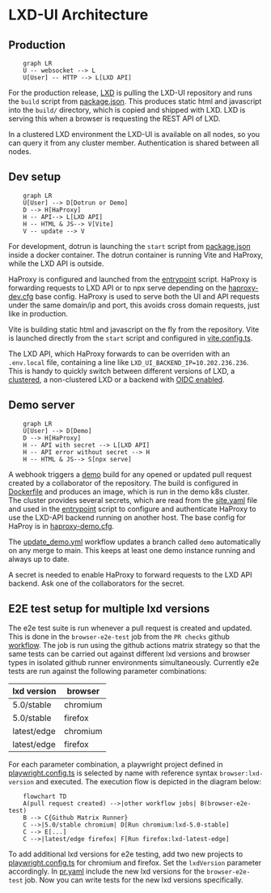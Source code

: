 # LXD-UI Architecture

## Production

```mermaid
    graph LR
    U -- websocket --> L
    U[User] -- HTTP --> L[LXD API]
```

For the production release, [LXD](https://github.com/canonical/lxd) is pulling the LXD-UI repository and runs the `build` script from [package.json](package.json). This produces static html and javascript into the `build/` directory, which is copied and shipped with LXD. LXD is serving this when a browser is requesting the REST API of LXD.

In a clustered LXD environment the LXD-UI is available on all nodes, so you can query it from any cluster member. Authentication is shared between all nodes.

## Dev setup

```mermaid
    graph LR
    U[User] --> D[Dotrun or Demo]
    D --> H[HaProxy]
    H -- API--> L[LXD API]
    H -- HTML & JS--> V[Vite]
    V -- update --> V
```

For development, dotrun is launching the `start` script from [package.json](package.json) inside a docker container. The dotrun container is running Vite and HaProxy, while the LXD API is outside.

HaProxy is configured and launched from the [entrypoint](entrypoint) script. HaProxy is forwarding requests to LXD API or to npx serve depending on the [haproxy-dev.cfg](haproxy-dev.cfg) base config. HaProxy is used to serve both the UI and API requests under the same domain/ip and port, this avoids cross domain requests, just like in production.

Vite is building static html and javascript on the fly from the repository. Vite is launched directly from the `start` script and configured in [vite.config.ts](vite.config.ts).

The LXD API, which HaProxy forwards to can be overriden with an `.env.local` file, containing a line like `LXD_UI_BACKEND_IP=10.202.236.236`. This is handy to quickly switch between different versions of LXD, a [clustered](https://github.com/canonical/lxd-ui/wiki/Setup-local-LXD-cluster), a non-clustered LXD or a backend with [OIDC enabled](https://github.com/canonical/lxd-ui/wiki/Setup-oidc-login).

## Demo server

```mermaid
    graph LR
    U[User] --> D[Demo]
    D --> H[HaProxy]
    H -- API with secret --> L[LXD API]
    H -- API error without secret --> H
    H -- HTML & JS--> S[npx serve]
```

A webhook triggers a [demo](https://github.com/canonical/demos.haus) build for any opened or updated pull request created by a collaborator of the repository. The build is configured in [Dockerfile](Dockerfile) and produces an image, which is run in the demo k8s cluster. The cluster provides several secrets, which are read from the [site.yaml](konf/site.yaml) file and used in the [entrypoint](entrypoint) script to configure and authenticate HaProxy to use the LXD-API backend running on another host. The base config for HaProy is in [haproxy-demo.cfg](haproxy-demo.cfg).

The [update_demo.yml](.github/workflows/update_demo.yml) workflow updates a branch called `demo` automatically on any merge to main. This keeps at least one demo instance running and always up to date.

A secret is needed to enable HaProxy to forward requests to the LXD API backend. Ask one of the collaborators for the secret.

## E2E test setup for multiple lxd versions

The e2e test suite is run whenever a pull request is created and updated. This is done in the `browser-e2e-test` job from the `PR checks` github [workflow](https://github.com/canonical/lxd-ui/blob/6b574493501264dbac5722b1c2858f4d0020af75/.github/workflows/pr.yaml#L1). The job is run using the github actions matrix strategy so that the same tests can be carried out against different lxd versions and browser types in isolated github runner environments simultaneously. Currently e2e tests are run against the following parameter combinations:

| lxd version  | browser  |
| -----------  | -------- |
| 5.0/stable   | chromium |
| 5.0/stable   | firefox  |
| latest/edge  | chromium |
| latest/edge  | firefox  |

For each parameter combination, a playwright project defined in [playwright.config.ts](https://github.com/canonical/lxd-ui/blob/6b574493501264dbac5722b1c2858f4d0020af75/playwright.config.ts#L1) is selected by name with reference syntax `browser:lxd-version` and executed. The execution flow is depicted in the diagram below:

```mermaid
    flowchart TD
    A(pull request created) -->|other workflow jobs| B(browser-e2e-test)
    B --> C{Github Matrix Runner}
    C -->|5.0/stable chromium| D[Run chromium:lxd-5.0-stable]
    C --> E[...]
    C -->|latest/edge firefox| F[Run firefox:lxd-latest-edge]
```

To add additional lxd versions for e2e testing, add two new projects to [playwright.config.ts](https://github.com/canonical/lxd-ui/blob/6b574493501264dbac5722b1c2858f4d0020af75/playwright.config.ts#L1) for chromium and firefox. Set the `lxdVersion` parameter accordingly. In [pr.yaml](https://github.com/canonical/lxd-ui/blob/6b574493501264dbac5722b1c2858f4d0020af75/.github/workflows/pr.yaml#L1) include the new lxd versions for the `browser-e2e-test` job. Now you can write tests for the new lxd versions specifically.
